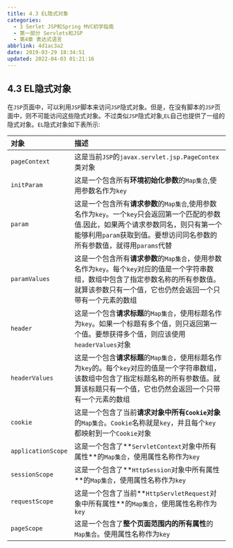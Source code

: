 ```yaml
---
title: 4.3 EL隐式对象
categories: 
  - 3 Serlet JSP和Spring MVC初学指南
  - 第一部分 Servlets和JSP
  - 第4章 表达式语言
abbrlink: 4d1ac3a2
date: 2019-03-29 18:34:51
updated: 2022-04-03 01:21:16
---
```

## 4.3 EL隐式对象 ##
在`JSP`页面中，可以利用`JSP`脚本来访问`JSP`隐式对象。但是，在没有脚本的`JSP`页面中，则不可能访问这些隐式对象。不过类似`JSP`隐式对象,`EL`自己也提供了一组的隐式对象。`EL`隐式对象如下表所示:

|对象|描述|
|:--|:--|
|`pageContext`|这是当前`JSP`的`javax.servlet.jsp.PageContex`类对象|
|`initParam`|这是一个包含所有**环境初始化参数**的`Map集合`,使用参数名作为`key`|
|`param`|这是一个包含所有**请求参数**的`Map集合`,使用参数名作为`key`。一个`key`只会返回第一个匹配的参数值.因此，如果两个请求参数同名，则只有第一个能够利用`param`获取到值。要想访问同名参数的所有参数值，就得用`params`代替|
|`paramValues`|这是一个包含所有**请求参数**的`Map集合`，使用参数名作为`key`。每个`key`对应的值是一个字符串数组，数组中包含了指定参数名称的所有参数值。就算该参数只有一个值，它也仍然会返回一个只带有一个元素的数组|
|`header`|这是一个包含**请求标题**的`Map集合`，使用标题名作为`key`。如果一个标题有多个值，则只返回第一个值。要想获得多个值，则应该使用`headerValues`对象|
|`headerValues`|这是一个包含**请求标题**的`Map集合`，使用标题名作为`key`的。每个`key`对应的值是一个字符串数组，该数组中包含了指定标题名称的所有参数值。就算该标题只有一个值，它也仍然会返回一个只带有一个元素的数组|
|`cookie`|这是一个包含了当前**请求对象中所有`Cookie`对象**的`Map集合`。`Cookie`名称就是`key`，并且每个`key`都映射到一个`Cookie`对象|
|`applicationScope`|这是一个包含了**`ServletContext`对象中所有属性**的`Map集合`，使用属性名称作为`key`|
|`sessionScope`|这是一个包含了**`HttpSession`对象中所有属性**的`Map集合`，使用属性名称作为`key`|
|`requestScope`|这是一个包含了当前**`HttpServletRequest`对象中所有属性**的`Map集合`，使用属性名称作为`key`|
|`pageScope`|这是一个包含了**整个页面范围内的所有属性**的`Map集合`。使用属性名称作为`key`|


